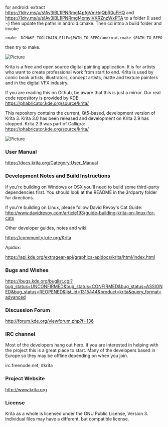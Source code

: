 for android:
  extract https://1drv.ms/u/s!Av3iBL1lPNRmgf4pfgVmHqQbR0uFHQ  and https://1drv.ms/u/s!Av3iBL1lPNRmgf4xmyiVKRZnzWxPTA to a folder (I used ~) then update the paths in android.cmake. Then cd intno a build folder and invoke
```
cmake -DCMAKE_TOOLCHAIN_FILE=$PATH_TO_REPO/android.cmake $PATH_TO_REPO
```
then try to make.

![Picture](https://krita.org/wp-content/uploads/2016/04/krita_logo_200-ef21fd67a8add4f0.png)

Krita is a free and open source digital painting application. It is for artists who want to create professional work from start to end. Krita is used by comic book artists, illustrators, concept artists, matte and texture painters and in the digital VFX industry.

If you are reading this on Github, be aware that this is just a mirror. Our real
code repository is provided by KDE: https://phabricator.kde.org/source/krita/ 

This repository contains the current, Qt5-based, development version of Krita 3. Krita 3.0 has been released and development on Krita 2.9 has stopped.  Krita 2.9 was part of Calligra: https://phabricator.kde.org/source/krita/

![Picture](https://krita.org/wp-content/uploads/2016/04/krita-30-screenshot.jpg)


### User Manual
https://docs.krita.org/Category:User_Manual

### Development Notes and Build Instructions
If you're building on Windows or OSX you'll need to build some third-party dependencies first. You should look at the README in the 3rdparty folder for directions. 

If you're building on Linux, please follow David Revoy's Cat Guide: http://www.davidrevoy.com/article193/guide-building-krita-on-linux-for-cats

Other developer guides, notes and wiki:

https://community.kde.org/Krita

Apidox:

https://api.kde.org/extragear-api/graphics-apidocs/krita/html/index.html

### Bugs and Wishes

https://bugs.kde.org/buglist.cgi?bug_status=UNCONFIRMED&bug_status=CONFIRMED&bug_status=ASSIGNED&bug_status=REOPENED&list_id=1315444&product=krita&query_format=advanced

### Discussion Forum
http://forum.kde.org/viewforum.php?f=136

### IRC channel
Most of the developers hang out here. If you are interested in helping with the project this is a great place to start. Many of the developers based in Europe so they may be offline depending on when you join.

irc.freenode.net, #krita

### Project Website

  http://www.krita.org

### License

Krita as a whole is licensed under the GNU Public License, Version 3. Individual files may have a different, but compatible license.
